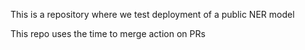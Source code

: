 This is a repository where we test deployment of a public NER model

This repo uses the time to merge action on PRs
